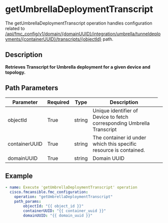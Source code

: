 # getUmbrellaDeploymentTranscript

The getUmbrellaDeploymentTranscript operation handles configuration related to [/api/fmc_config/v1/domain/{domainUUID}/integration/umbrella/tunneldeployments/{containerUUID}/transcripts/{objectId}](/paths//api/fmc_config/v1/domain/{domain_uuid}/integration/umbrella/tunneldeployments/{container_uuid}/transcripts/{object_id}.md) path.&nbsp;
## Description
**Retrieves Transcript for Umbrella deployment for a given device and topology.**

## Path Parameters
| Parameter | Required | Type | Description |
| --------- | -------- | ---- | ----------- |
| objectId | True | string <td colspan=3> Unique identifier of Device to fetch corresponding Umbrella Transcript |
| containerUUID | True | string <td colspan=3> The container id under which this specific resource is contained. |
| domainUUID | True | string <td colspan=3> Domain UUID |

## Example
```yaml
- name: Execute 'getUmbrellaDeploymentTranscript' operation
  cisco.fmcansible.fmc_configuration:
    operation: "getUmbrellaDeploymentTranscript"
    path_params:
        objectId: "{{ object_id }}"
        containerUUID: "{{ container_uuid }}"
        domainUUID: "{{ domain_uuid }}"

```